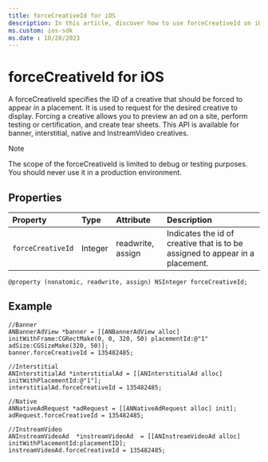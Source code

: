 ```yaml
---
title: forceCreativeId for iOS
description: In this article, discover how to use forceCreativeId on iOS devices. Learn about its scope, method, and an example for better understanding.
ms.custom: ios-sdk
ms.date : 10/28/2023
---
```


# forceCreativeId for iOS

A forceCreativeId specifies the ID of a creative that should be forced to appear in a placement. It is used to request for the desired creative to display. Forcing a creative allows you to preview an ad on a site, perform testing or certification, and create tear sheets. This API is available for banner, interstitial, native and InstreamVideo creatives.

> [!NOTE]
> The scope of the forceCreativeId is limited to debug or testing purposes. You should never use it in a production environment.

## Properties

| Property | Type | Attribute | Description |
|:---|:---|:---|:---|
| `forceCreativeId` | Integer | readwrite, assign | Indicates the id of creative that is to be assigned to appear in a placement. |

``` 
@property (nonatomic, readwrite, assign) NSInteger forceCreativeId;
```

## Example

``` 
//Banner
ANBannerAdView *banner = [[ANBannerAdView alloc] initWithFrame:CGRectMake(0, 0, 320, 50) placementId:@"1" adSize:CGSizeMake(320, 50)];
banner.forceCreativeId = 135482485;
 
//Interstitial
ANInterstitialAd *interstitialAd = [[ANInterstitialAd alloc] initWithPlacementId:@"1"];
interstitialAd.forceCreativeId = 135482485;
 
//Native
ANNativeAdRequest *adRequest = [[ANNativeAdRequest alloc] init];
adRequest.forceCreativeId = 135482485;
 
//InstreamVideo
ANInstreamVideoAd  *instreamVideoAd  = [[ANInstreamVideoAd alloc] initWithPlacementId:placementID];
instreamVideoAd.forceCreativeId = 135482485; 
```
